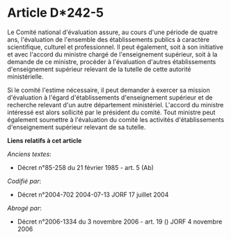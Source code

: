 # Article D*242-5

Le Comité national d'évaluation assure, au cours d'une période de quatre ans, l'évaluation de l'ensemble des établissements
publics à caractère scientifique, culturel et professionnel. Il peut également, soit à son initiative et avec l'accord du
ministre chargé de l'enseignement supérieur, soit à la demande de ce ministre, procéder à l'évaluation d'autres
établissements d'enseignement supérieur relevant de la tutelle de cette autorité ministérielle.

Si le comité l'estime nécessaire, il peut demander à exercer sa mission d'évaluation à l'égard d'établissements
d'enseignement supérieur et de recherche relevant d'un autre département ministériel. L'accord du ministre intéressé est
alors sollicité par le président du comité. Tout ministre peut également soumettre à l'évaluation du comité les activités
d'établissements d'enseignement supérieur relevant de sa tutelle.

**Liens relatifs à cet article**

_Anciens textes_:

  - Décret n°85-258 du 21 février 1985 - art. 5 (Ab)

_Codifié par_:

  - Décret n°2004-702 2004-07-13 JORF 17 juillet 2004

_Abrogé par_:

  - Décret n°2006-1334 du 3 novembre 2006 - art. 19 () JORF 4 novembre 2006
